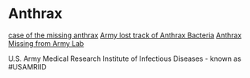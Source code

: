 # Anthrax

[case of the missing anthrax](http://www.ph.ucla.edu/epi/bioter/caseofmissinganthrax.html)
[Army lost track of Anthrax Bacteria](http://www.ph.ucla.edu/epi/bioter/armylosttrackanthrax.html)
[Anthrax Missing from Army Lab](http://www.ph.ucla.edu/epi/bioter/anthraxmissingarmylab.html)

U.S. Army Medical Research Institute of Infectious Diseases - known as #USAMRIID